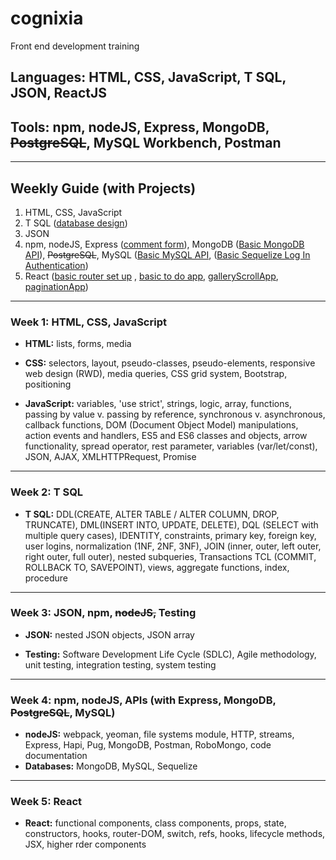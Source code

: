 # cognixia
Front end development training
## Languages: HTML, CSS, JavaScript, T SQL, JSON, ReactJS
## Tools: npm, nodeJS, Express, MongoDB, ~~PostgreSQL~~, MySQL Workbench, Postman
---
## Weekly Guide (with Projects)
1. HTML, CSS, JavaScript
2. T SQL ([database design](./dayTen/dayFour_DB_design_exercises))
3. JSON
4. npm, nodeJS, Express ([comment form](./daySixteen/expressCommentForm)), MongoDB ([Basic MongoDB API](./dayEighteen/sampleMongoProject2)), ~~PostgreSQL~~, MySQL ([Basic MySQL API](./dayEighteen/sampleMySQLProject), ([Basic Sequelize Log In Authentication](./dayNineteen/sampleSequelizeProject))
5. React ([basic router set up](./dayTwentyOne/sampleReact1) , [basic to do app](./dayTwentyTwo/basicToDoApp), [galleryScrollApp](./dayTwentyTwo/galleryScrollApp), [paginationApp](./dayTwentyThree/paginationApp))
---
### Week 1: HTML, CSS, JavaScript

* **HTML:** lists, forms, media

* **CSS:** selectors, layout, pseudo-classes, pseudo-elements, responsive web design (RWD), media queries, CSS grid system, Bootstrap, positioning

* **JavaScript:** variables, 'use strict', strings, logic, array, functions, passing by value v. passing by reference, synchronous v. asynchronous, callback functions, DOM (Document Object Model) manipulations, action events and handlers, ES5 and ES6 classes and objects, arrow functionality, spread operator, rest parameter, variables (var/let/const), JSON, AJAX, XMLHTTPRequest, Promise

---
### Week 2: T SQL
* **T SQL:** DDL(CREATE, ALTER TABLE / ALTER COLUMN, DROP, TRUNCATE), DML(INSERT INTO, UPDATE, DELETE), DQL (SELECT with multiple query cases), IDENTITY, constraints, primary key, foreign key, user logins, normalization (1NF, 2NF, 3NF), JOIN (inner, outer, left outer, right outer, full outer), nested subqueries, Transactions TCL (COMMIT, ROLLBACK TO, SAVEPOINT), views, aggregate functions, index, procedure

---
### Week 3: JSON, npm, ~~nodeJS,~~ Testing
* **JSON:** nested JSON objects, JSON array

* **Testing:** Software Development Life Cycle (SDLC), Agile methodology, unit testing, integration testing, system testing

---
### Week 4: npm, nodeJS, APIs (with Express, MongoDB, ~~PostgreSQL~~, MySQL)
* **nodeJS:** webpack, yeoman, file systems module, HTTP, streams, Express, Hapi, Pug, MongoDB, Postman, RoboMongo, code documentation
* **Databases:** MongoDB, MySQL, Sequelize

---
### Week 5: React
* **React:** functional components, class components, props, state, constructors, hooks, router-DOM, switch, refs, hooks, lifecycle methods, JSX, higher rder components